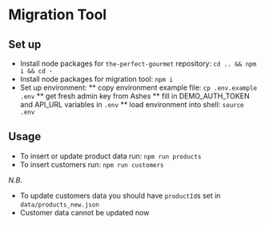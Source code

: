 # Migration Tool

## Set up

* Install node packages for `the-perfect-gourmet` repository: `cd .. && npm i && cd -`
* Install node packages for migration tool: `npm i`
* Set up environment:
** copy environment example file: `cp .env.example .env`
** get fresh admin key from Ashes
** fill in DEMO_AUTH_TOKEN and API_URL variables in `.env`
** load environment into shell: `source .env`

## Usage

* To insert or update product data run: `npm run products`
* To insert customers run: `npm run customers`

*N.B.*
* To update customers data you should have `productId`s set in `data/products_new.json`
* Customer data cannot be updated now
